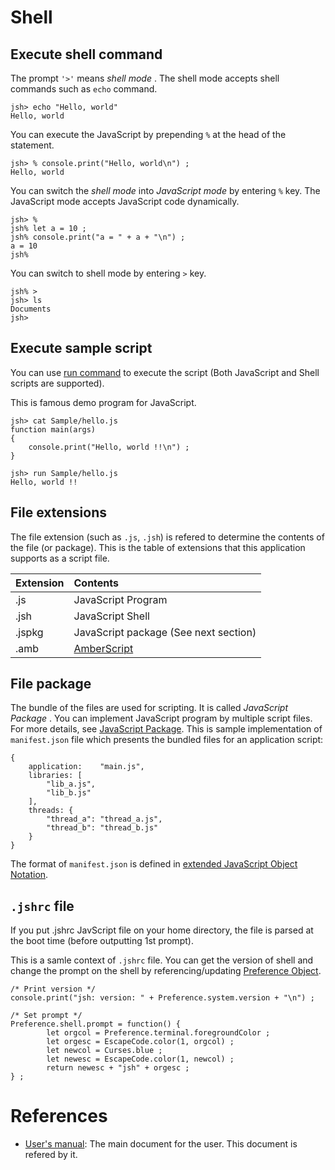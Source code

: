 # Shell
## Execute shell command
The prompt `'>'` means *shell mode* .
The shell mode accepts shell commands such as `echo` command.
````
jsh> echo "Hello, world"
Hello, world
````
You can execute the JavaScript by prepending `%` at the head of the statement.
````
jsh> % console.print("Hello, world\n") ;
Hello, world
````
You can switch the *shell mode* into *JavaScript mode* by entering `%` key. The JavaScript mode accepts JavaScript code dynamically.
````
jsh> %
jsh% let a = 10 ;
jsh% console.print("a = " + a + "\n") ;
a = 10
jsh%
````
You can switch to shell mode by entering `>` key.
````
jsh% >
jsh> ls
Documents
jsh>
````

## Execute sample script
You can use [run command](https://github.com/steelwheels/JSTools/blob/master/Document/builtins/run-man.md) to execute the script (Both JavaScript and Shell scripts are supported).

This is famous demo program for JavaScript.
````
jsh> cat Sample/hello.js
function main(args)
{
	console.print("Hello, world !!\n") ;
}

jsh> run Sample/hello.js
Hello, world !!
````

## File extensions
The file extension (such as `.js`, `.jsh`) is refered to determine the contents of the file (or package).
This is the table of extensions that this application supports as a script file.

|Extension  |Contents                       |
|:--        |:--                            |
|.js        |JavaScript Program             |
|.jsh       |JavaScript Shell               |
|.jspkg     |JavaScript package (See next section)  |
|.amb       |[AmberScript](https://github.com/steelwheels/Amber/blob/master/Document/amber-language.md) |

## File package
The bundle of the files are used for scripting. It is called _JavaScript Package_ . You can implement JavaScript program by multiple script files.
For more details, see [JavaScript Package](https://github.com/steelwheels/JSTools/blob/master/Document/jspkg.md).
This is sample implementation of `manifest.json` file which presents the bundled files for an application script:
````
{
	application:	"main.js",
	libraries: [
		"lib_a.js",
		"lib_b.js"
	],
	threads: {
		"thread_a": "thread_a.js",
		"thread_b": "thread_b.js"
	}
}
````
The format of `manifest.json` is defined in [extended JavaScript Object Notation](https://github.com/steelwheels/KiwiScript/blob/master/KiwiLibrary/Document/Data/object-notation.md).

## `.jshrc` file
If you put .jshrc JavScript file on your home directory, the file is parsed at the boot time (before outputting 1st prompt).

This is a samle context of `.jshrc` file. You can get the version of shell and change the prompt on the shell by referencing/updating [Preference Object](https://github.com/steelwheels/KiwiScript/blob/master/KiwiLibrary/Document/Class/Preference.md).

````
/* Print version */
console.print("jsh: version: " + Preference.system.version + "\n") ;

/* Set prompt */
Preference.shell.prompt = function() {
        let orgcol = Preference.terminal.foregroundColor ;
        let orgesc = EscapeCode.color(1, orgcol) ;
        let newcol = Curses.blue ;
        let newesc = EscapeCode.color(1, newcol) ;
        return newesc + "jsh" + orgesc ;
} ;
````

# References
* [User's manual](https://github.com/steelwheels/JSTerminal#readme): The main document for the user. This document is refered by it.
